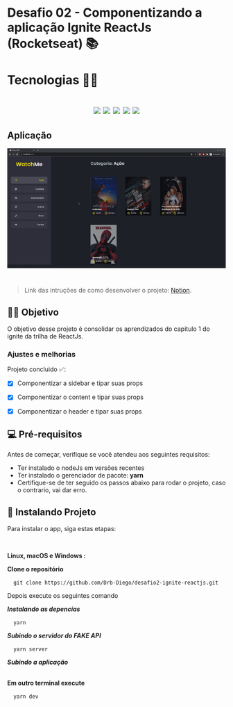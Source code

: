 # Desafio 02 - Componentizando a aplicação Ignite ReactJs (Rocketseat) 📚

<h1>
  Tecnologias 👨‍💻
  </br>
  </br>
  <div align="center">
    <img src="https://img.shields.io/badge/Babel-F9DC3E?style=for-the-badge&logo=babel&logoColor=white">
    <img src="https://img.shields.io/badge/Webpack-8DD6F9?style=for-the-badge&logo=Webpack&logoColor=white">
    <img src="https://img.shields.io/badge/React-20232A?style=for-the-badge&logo=react&logoColor=61DAFB">
    <img src="https://img.shields.io/badge/TypeScript-007ACC?style=for-the-badge&logo=typescript&logoColor=white">
    <img src="https://img.shields.io/badge/json-5E5C5C?style=for-the-badge&logo=json&logoColor=white">
  </div>
</h1>




## Aplicação

<p align="center">
  <img src="./images/gif-aplicacap.gif" alt="imagem do projeto" width="900px" heigth="500px">
</p>

#

> Link das intruções de como desenvolver o projeto: [Notion](https://www.notion.so/Desafio-02-Componentizando-a-aplica-o-b9f0f025c95b437699d0c3115f55b0f1#2d280cefd8b54556a3585b2dcd0d8191).


## 🖖🏼 Objetivo
O objetivo desse projeto é consolidar os aprendizados do capitulo 1 do ignite da trilha de ReactJs.

### Ajustes e melhorias

Projeto concluido ✅:

- [x] Componentizar a sidebar e tipar suas props

- [x] Componentizar o content e tipar suas props

- [x] Componentizar o header e tipar suas props



## 💻 Pré-requisitos

Antes de começar, verifique se você atendeu aos seguintes requisitos:
* Ter instalado o nodeJs em versões recentes
* Ter instalado o gerenciador de pacote: **yarn**
* Certifique-se de ter seguido os passos abaixo para rodar o projeto, caso o contrario, vai dar erro.

## 🚀 Instalando Projeto

Para instalar o app, siga estas etapas:

</br>

**Linux, macOS e Windows :**

**Clone o repositório**

```
  git clone https://github.com/Drb-Diego/desafio2-ignite-reactjs.git
```

Depois execute os seguintes comando 

***Instalando as depencias***
```
  yarn
```
***Subindo o servidor do FAKE API***
```
  yarn server
```
***Subindo a aplicação***
 <br>
 <br>
 
**Em outro terminal execute**
```
  yarn dev
```